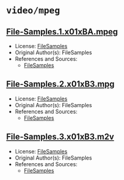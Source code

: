 # `video/mpeg`

## [File-Samples.1.x01xBA.mpeg](../files/File-Samples.1.x01xBA.mpeg)

- License: [FileSamples](./LICENSE.txt)
- Original Author(s): FileSamples
- References and Sources:
  - [FileSamples](https://filesamples.com/samples/video/mpeg/sample_960x540.mpeg)

## [File-Samples.2.x01xB3.mpg](../files/File-Samples.2.x01xB3.mpg)

- License: [FileSamples](./LICENSE.txt)
- Original Author(s): FileSamples
- References and Sources:
  - [FileSamples](https://filesamples.com/samples/video/mpg/sample_640x360.mpg)

## [File-Samples.3.x01xB3.m2v](../files/File-Samples.3.x01xB3.m2v)

- License: [FileSamples](./LICENSE.txt)
- Original Author(s): FileSamples
- References and Sources:
  - [FileSamples](https://filesamples.com/samples/video/m2v/sample_960x540.m2v)
